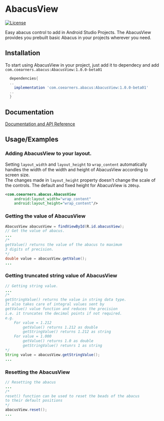 
# AbacusView

[![License](https://img.shields.io/badge/License-Apache_2.0-blue.svg)](https://opensource.org/licenses/Apache-2.0)

Easy abacus control to add in Android Studio Projects.
The AbacusView provides you prebuilt basic Abacus in your projects
wherever you need.




## Installation

To start using AbacusView in your project, just add it to dependecy
and add `com.coearners.abacus:AbacusView:1.0.0-beta01`

```gradle
  dependencies{
  ..
    implementation 'com.coearners.abacus:AbacusView:1.0.0-beta01'
  ..
  }
```
    
## Documentation

[Documentation and API Reference]()




## Usage/Examples

### Adding AbacusView to your layout.
Setting `layout_width` and `layout_height` to `wrap_content` automatically handles 
the width of the width and height of AbacusView according to screen size.   
The changes made in `layout_height` property doesn't change the scale of the controls.
The default and fixed height for AbacusView is `200sp`.
```xml
<com.coearners.abacus.AbacusView
    android:layout_width="wrap_content"
    android:layout_height="wrap_content"/>
```

### Getting the value of AbacusView
```java
AbacusView abacusView = findViewById(R.id.abacusView);
// Get the value of abacus.
...
/*
getValue() returns the value of the abacus to maximum  
3 digits of precision.
*/
double value = abacusView.getValue();
...
```
### Getting truncated string value of AbacusView
```java
// Getting string value.
...
/*
getStringValue() returns the value in string data type.   
It also takes care of integral values sent by   
getValue() value function and reduces the precision   
i.e. it truncates the decimal points if not required.
e.g. 
    For value = 1.212
        getValue() returns 1.212 as double  
        getStringValue() returns 1.212 as string
    For value = 1.000
        getValue() returns 1.0 as double
        getStringValue() retunrs 1 as string
*/
String value = abacusView.getStringValue();
...
```
### Resetting the AbacusView
```java
// Resetting the abacus
...
/*
reset() function can be used to reset the beads of the abacus  
to their default positions
*/
abacusView.reset();
...
```
